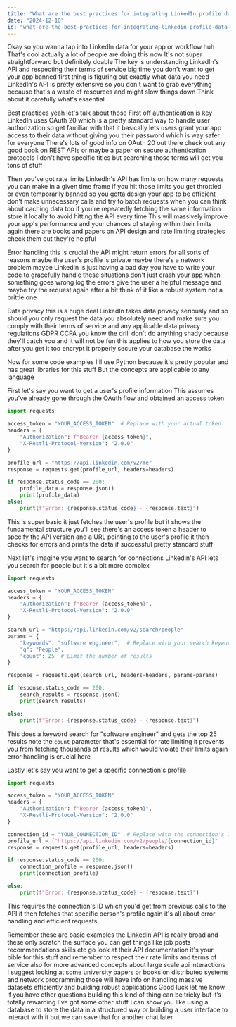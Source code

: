 ```yaml
---
title: "What are the best practices for integrating LinkedIn profile data into custom applications or existing workflows?"
date: "2024-12-10"
id: "what-are-the-best-practices-for-integrating-linkedin-profile-data-into-custom-applications-or-existing-workflows"
---
```


Okay so you wanna tap into LinkedIn data for your app or workflow huh  That's cool actually  a lot of people are doing this now  It's not super straightforward but definitely doable  The key is understanding LinkedIn's API and respecting their terms of service big time you don't want to get your app banned  first thing is figuring out exactly what data you need  LinkedIn's API is pretty extensive so you don't want to grab everything because that's a waste of resources and might slow things down  Think about it carefully what's essential  

Best practices  yeah  let's talk about those  First off  authentication is key  LinkedIn uses OAuth 20 which is a pretty standard way to handle user authorization so get familiar with that  it basically lets users grant your app access to their data without giving you their password which is way safer for everyone  There's lots of good info on OAuth 20 out there  check out any good book on REST APIs or maybe a paper on secure authentication protocols  I don't have specific titles but searching those terms will get you tons of stuff

Then you've got rate limits  LinkedIn's API has limits on how many requests you can make in a given time frame if you hit those limits you get throttled or even temporarily banned  so you gotta design your app to be efficient  don't make unnecessary calls and try to batch requests when you can  think about caching data too  if you're repeatedly fetching the same information store it locally to avoid hitting the API every time  This will massively improve your app's performance and your chances of staying within their limits  again there are books and papers on API design and rate limiting strategies check them out they're helpful


Error handling  this is crucial   the API might return errors for all sorts of reasons  maybe the user's profile is private maybe there's a network problem maybe LinkedIn is just having a bad day you have to write your code to gracefully handle these situations  don't just crash your app when something goes wrong  log the errors  give the user a helpful message  and maybe try the request again after a bit  think of it like a robust system not a brittle one


Data privacy  this is a huge deal LinkedIn takes data privacy seriously and so should you  only request the data you absolutely need  and make sure you comply with their terms of service and any applicable data privacy regulations  GDPR CCPA you know the drill  don't do anything shady because they'll catch you  and it will not be fun  this applies to how you store the data after you get it too  encrypt it properly secure your database  the works



Now for some code examples  I'll use Python because it's pretty popular and has great libraries for this stuff  But the concepts are applicable to any language


First let's say you want to get a user's profile information  This assumes you've already gone through the OAuth flow and obtained an access token


```python
import requests

access_token = "YOUR_ACCESS_TOKEN"  # Replace with your actual token
headers = {
    "Authorization": f"Bearer {access_token}",
    "X-Restli-Protocol-Version": "2.0.0"
}

profile_url = "https://api.linkedin.com/v2/me"
response = requests.get(profile_url, headers=headers)

if response.status_code == 200:
    profile_data = response.json()
    print(profile_data)
else:
    print(f"Error: {response.status_code} - {response.text}")

```

This is super basic it just fetches the user's profile  but it shows the fundamental structure  you'll see there's an access token  a header to specify the API version and a URL pointing to the user's profile  it then checks for errors and prints the data if successful  pretty standard stuff


Next let's imagine you want to search for connections  LinkedIn's API lets you search for people  but it's a bit more complex


```python
import requests

access_token = "YOUR_ACCESS_TOKEN"
headers = {
    "Authorization": f"Bearer {access_token}",
    "X-Restli-Protocol-Version": "2.0.0"
}

search_url = "https://api.linkedin.com/v2/search/people"
params = {
    "keywords": "software engineer",  # Replace with your search keywords
    "q": "People",
    "count": 25  # Limit the number of results
}

response = requests.get(search_url, headers=headers, params=params)

if response.status_code == 200:
    search_results = response.json()
    print(search_results)

else:
    print(f"Error: {response.status_code} - {response.text}")
```

This does a keyword search for "software engineer" and gets the top 25 results  note the `count` parameter  that's essential for rate limiting it prevents you from fetching thousands of results which would violate their limits  again error handling is crucial here


Lastly  let's say you want to get a specific connection's profile


```python
import requests

access_token = "YOUR_ACCESS_TOKEN"
headers = {
    "Authorization": f"Bearer {access_token}",
    "X-Restli-Protocol-Version": "2.0.0"
}

connection_id = "YOUR_CONNECTION_ID"  # Replace with the connection's ID
profile_url = f"https://api.linkedin.com/v2/people/{connection_id}"
response = requests.get(profile_url, headers=headers)

if response.status_code == 200:
    connection_profile = response.json()
    print(connection_profile)

else:
    print(f"Error: {response.status_code} - {response.text}")
```

This requires the connection's ID which you'd get from previous calls to the API  it then fetches that specific person's profile  again it's all about error handling and efficient requests  

Remember these are basic examples  the LinkedIn API is really broad and these only scratch the surface  you can get things like job posts recommendations skills etc  go look at their API documentation  it's your bible for this stuff   and remember to respect their rate limits and terms of service   also for more advanced concepts about large scale api interactions  I suggest looking at some university papers or books on distributed systems and network programming those will have info on handling massive datasets efficiently and building robust applications  Good luck  let me know if you have other questions  building this kind of thing can be tricky but it’s totally rewarding  I've got some other stuff I can show you  like using a database to store the data in a structured way  or building a user interface to interact with it   but we can save that for another chat  later
